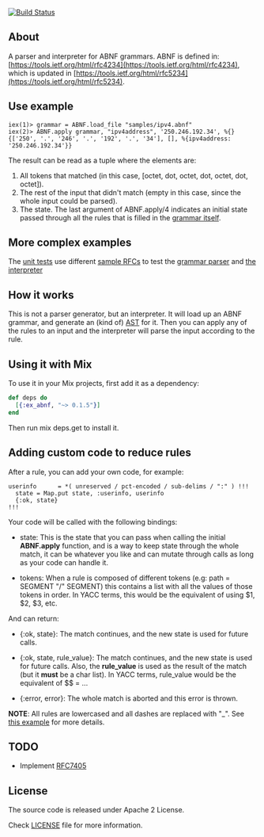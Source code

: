 [![Build Status](https://travis-ci.org/marcelog/ex_abnf.svg)](https://travis-ci.org/marcelog/ex_abnf)

## About

A parser and interpreter for ABNF grammars. ABNF is defined in:
[https://tools.ietf.org/html/rfc4234](https://tools.ietf.org/html/rfc4234),
which is updated in [https://tools.ietf.org/html/rfc5234](https://tools.ietf.org/html/rfc5234).

## Use example

    iex(1)> grammar = ABNF.load_file "samples/ipv4.abnf"
    iex(2)> ABNF.apply grammar, "ipv4address", '250.246.192.34', %{}
    {['250', '.', '246', '.', '192', '.', '34'], [], %{ipv4address: '250.246.192.34'}}

The result can be read as a tuple where the elements are:
 1. All tokens that matched (in this case, [octet, dot, octet, dot, octet, dot, octet]).
 2. The rest of the input that didn't match (empty in this case, since the whole input could be parsed).
 3. The state. The last argument of ABNF.apply/4 indicates an initial state passed through all the rules that
 is filled in the [grammar itself](https://github.com/marcelog/ex_abnf/blob/master/samples/ipv4.abnf#L5).

## More complex examples

The [unit tests](https://github.com/marcelog/ex_abnf/blob/master/test/ex_abnf_test.exs)
use different [sample RFCs](https://github.com/marcelog/ex_abnf/tree/master/samples) to test the
[grammar parser](https://github.com/marcelog/ex_abnf/blob/master/lib/grammar.ex) and
[the interpreter](https://github.com/marcelog/ex_abnf/blob/master/lib/interpreter.ex)

## How it works
This is not a parser generator, but an interpreter. It will load up an ABNF grammar,
and generate an (kind of) [AST](http://en.wikipedia.org/wiki/Abstract_syntax_tree) for it. Then
you can apply any of the rules to an input and the interpreter will parse the input according to
the rule.

## Using it with Mix

To use it in your Mix projects, first add it as a dependency:

```elixir
def deps do
  [{:ex_abnf, "~> 0.1.5"}]
end
```
Then run mix deps.get to install it.

## Adding custom code to reduce rules
After a rule, you can add your own code, for example:
```
userinfo      = *( unreserved / pct-encoded / sub-delims / ":" ) !!!
  state = Map.put state, :userinfo, userinfo
  {:ok, state}
!!!
```

Your code will be called with the following bindings:
 * state: This is the state that you can pass when calling the initial **ABNF.apply**
 function, and is a way to keep state through the whole match, it can be whatever you
 like and can mutate through calls as long as your code can handle it.

 * tokens: When a rule is composed of different tokens (e.g: path = SEGMENT "/" SEGMENT) this
 contains a list with all the values of those tokens in order. In YACC terms, this would be
 the equivalent of using $1, $2, $3, etc.

And can return:
 * {:ok, state}: The match continues, and the new state is used for
 future calls.

 * {:ok, state, rule_value}: The match continues, and the new state is used for
 future calls. Also, the **rule_value** is used as the result of the match (but it **must** be
 a char list). In YACC terms, rule_value would be the equivalent of $$ = ...

 * {:error, error}: The whole match is aborted and this error is thrown.

**NOTE**: All rules are lowercased and all dashes are replaced with "_". See
[this example](https://github.com/marcelog/ex_abnf/blob/master/samples/RFC3986.abnf#L76) for
more details.

## TODO
 * Implement [RFC7405](https://tools.ietf.org/html/rfc7405)

## License
The source code is released under Apache 2 License.

Check [LICENSE](https://github.com/marcelog/ex_abnf/blob/master/LICENSE) file for more information.
